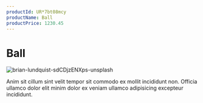 ```yaml
---
productId: UR*7bt08mcy
productName: Ball
productPrice: 1230.45
---
```


# Ball

![brian-lundquist-sdCDjzENXps-unsplash](https://storage.googleapis.com/fauxmazon.appspot.com/publicMedia/1300/1627953549040_brian-lundquist-sdCDjzENXps-unsplash.jpg)

Anim sit cillum sint velit tempor sit commodo ex mollit incididunt non. Officia ullamco dolor elit minim dolor ex veniam ullamco adipisicing excepteur incididunt.
